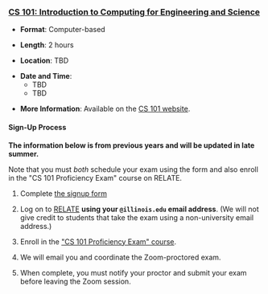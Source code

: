 ### <a name="CS101" class="anchor"></a>[CS 101: Introduction to Computing for Engineering and Science](https://relate.cs.illinois.edu/course/cs101-prof/)

* **Format**:  Computer-based
<!--- -->
* **Length**:  2 hours
<!--- -->
* **Location**:  TBD
<!--- -->
* **Date and Time**:  
  - TBD
  - TBD
<!--- -->
* **More Information**:  Available on the [CS 101 website](https://relate.cs.illinois.edu/course/cs101-prof/).

#### Sign-Up Process

**The information below is from previous years and will be updated in late summer.**

Note that you must *both* schedule your exam using the form and also enroll in the "CS 101 Proficiency Exam" course on RELATE.

1. Complete [the signup form](https://docs.google.com/forms/d/e/1FAIpQLScw3YnhMPoGP1rbcZgZQQ-wD6a-1Lb96YAryMOeilTb1mpjbQ/viewform?usp=sf_link)
<!--- -->
2. Log on to [RELATE](https://relate.cs.illinois.edu/course/cs101-prof/) **using your `@illinois.edu` email address**.
(We will not give credit to students that take the exam using a non-university email address.)
<!--- -->
3. Enroll in the ["CS 101 Proficiency Exam" course](https://relate.cs.illinois.edu/course/cs101-prof/).
<!--- -->
4. We will email you and coordinate the Zoom-proctored exam.
<!-- -->
5. When complete, you must notify your proctor and submit your exam before leaving the Zoom session.
